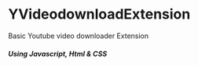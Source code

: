 # YVideodownloadExtension
Basic Youtube video downloader  Extension 

<h5> Using Javascript, Html & CSS </h5>

